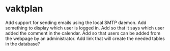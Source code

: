 # vaktplan

Add support for sending emails using the local SMTP daemon.
Add something to display which user is logged in.
Add so that it says which user added the comment in the calendar.
Add so that users can be added from the webpage by an administrator.
Add link that will create the needed tables in the database?
